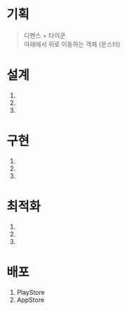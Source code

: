 # 기획
> 디펜스 + 타이쿤  
> 아래에서 위로 이동하는 객체 (몬스터)
# 설계
1. 
2.
3.
# 구현
1.
2.
3.
# 최적화
1.
2.
3.
# 배포
1. PlayStore
2. AppStore
